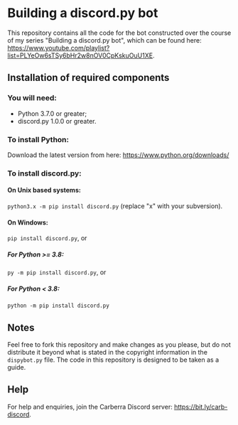 # Building a discord.py bot

This repository contains all the code for the bot constructed over the course of my series "Building a discord.py bot", which can be found here: https://www.youtube.com/playlist?list=PLYeOw6sTSy6bHr2w8nOV0CpKskuOuU1XE.

## Installation of required components

### You will need:
- Python 3.7.0 or greater;
- discord.py 1.0.0 or greater.

### To install Python:
Download the latest version from here: https://www.python.org/downloads/
  
### To install discord.py:
#### On Unix based systems:
`python3.x -m pip install discord.py` (replace "x" with your subversion).
#### On Windows:
`pip install discord.py`, or
##### For Python >= 3.8:
`py -m pip install discord.py`, or
##### For Python < 3.8:
`python -m pip install discord.py`

## Notes

Feel free to fork this repository and make changes as you please, but do not distribute it beyond what is stated in the copyright information in the `dispybot.py` file. The code in this repository is designed to be taken as a guide.

## Help

For help and enquiries, join the Carberra Discord server: https://bit.ly/carb-discord.
